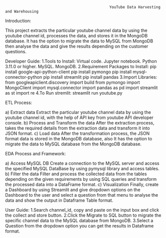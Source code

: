                                                    YouTube Data Harvesting and Warehousing
Introduction:

This project extracts the particular youtube channel data by using the youtube channel id, processes the data, and stores it in the MongoDB database.
It has the option to migrate the data to MySQL from MongoDB then analyse the data and give the results depending on the customer questions.

Developer Guide:
1.Tools to Install:
  Virtual code.
  Jupyter notebook.
  Python 3.11.0 or higher.
  MySQL.
  MongoDB.
2.Requirement Packages to Install:
  pip install google-api-python-client
  pip install pymongo
  pip install mysql-connector-python
  pip install streamlit
  pip install pandas
3.Import Libraries:
  from googleapiclient.discovery import build
  from pymongo import MongoClient
  import mysql.connector
  import pandas as pd
  import streamlit as st
  import re
 4.To Run stremlit:
   streamlit run youtube.py
  
ETL Process:

a) Extract data
  Extract the particular youtube channel data by using the youtube channel id, with the help of API key from youtube API developer console.
b) Process and Transform the data
  After the extraction process, takes the required details from the extraction data and transform it into JSON format.
c) Load data
  After the transformation process, the JSON format data is stored in the MongoDB database, also It has the option to migrate the data to MySQL database from the MongoDB database.

EDA Process and Framework:

a) Access MySQL DB
    Create a connection to the MySQL server and access the specified MySQL DataBase by using pymysql library and access tables.
b) Filter the data
    Filter and process the collected data from the tables depending on the given requirements by using SQL queries and transform the processed data into a DataFrame format.
c) Visualization
    Finally, create a Dashboard by using Streamlit and give dropdown options on the Dashboard to the user and select a question from that menu to analyse the data and show the output in      Dataframe Table format.
 
 User Guide:
   1.Search channel_id, copy and paste on the input box and click the collect and store button.
   2.Click the Migrate to SQL button to migrate the specific channel data to the MySQL database from MongoDB.
   3.Select a Question from the dropdown option you can get the results in Dataframe format.
 

 

  
